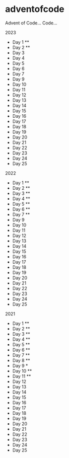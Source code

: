 # adventofcode
Advent of Code... Code...

2023
 - Day  1 **
 - Day  2 **
 - Day  3
 - Day  4
 - Day  5
 - Day  6
 - Day  7
 - Day  9
 - Day 10
 - Day 11
 - Day 12
 - Day 13
 - Day 14
 - Day 15
 - Day 16
 - Day 17
 - Day 18
 - Day 19
 - Day 20
 - Day 21
 - Day 22
 - Day 23
 - Day 24
 - Day 25


2022
 - Day  1 **
 - Day  2 **
 - Day  3 **
 - Day  4 **
 - Day  5 **
 - Day  6 **
 - Day  7 **
 - Day  9
 - Day 10
 - Day 11
 - Day 12
 - Day 13
 - Day 14
 - Day 15
 - Day 16
 - Day 17
 - Day 18
 - Day 19
 - Day 20
 - Day 21
 - Day 22
 - Day 23
 - Day 24
 - Day 25

2021
 - Day  1 **
 - Day  2 **
 - Day  3 **
 - Day  4 **
 - Day  5 **
 - Day  6 **
 - Day  7 **
 - Day  8 **
 - Day  9 *
 - Day 10 **
 - Day 11 **
 - Day 12
 - Day 13
 - Day 14
 - Day 15
 - Day 16
 - Day 17
 - Day 18
 - Day 19
 - Day 20
 - Day 21
 - Day 22
 - Day 23
 - Day 24
 - Day 25
